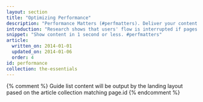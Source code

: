 ```yaml
---
layout: section
title: "Optimizing Performance"
description: "Performance Matters (#perfmatters). Deliver your content to users as quickly as possible. Once they're in your app, you make page interaction and rendering as smooth as possible."
introduction: "Research shows that users' flow is interrupted if pages take longer than one second to load. To deliver the best experience and keep the visitor engaged, focus on rendering some content, known as the above-the-fold content, to users in one second (or less) while the rest of the page continues to load and render in the background."
snippet: "Show content in 1 second or less. #perfmatters"
article:
  written_on: 2014-01-01
  updated_on: 2014-01-06
  order: 4
id: performance
collection: the-essentials
---
```


{% comment %}
Guide list content will be output by the landing layout pased on the article collection matching page.id
{% endcomment %}
